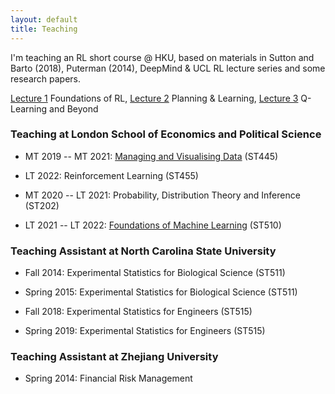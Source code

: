 ```yaml
---
layout: default
title: Teaching
---
```


I'm teaching an RL short course @ HKU, based on materials in Sutton and Barto (2018), Puterman (2014), DeepMind & UCL RL lecture series and some research papers.

[Lecture 1](./slides/lecture2.pdf) Foundations of RL, [Lecture 2](./slides/lecture3.pdf) Planning & Learning, [Lecture 3](./slides/lecture5.pdf) Q-Learning and Beyond

### Teaching at London School of Economics and Political Science

* MT 2019 -- MT 2021: [Managing and Visualising Data](https://lse-st445.github.io/) (ST445)

* LT 2022: Reinforcement Learning (ST455)

* MT 2020 -- LT 2021: Probability, Distribution Theory and Inference (ST202)

* LT 2021 -- LT 2022: [Foundations of Machine Learning](https://lse-st510.github.io/) (ST510)

### Teaching Assistant at North Carolina State University

* Fall 2014: Experimental Statistics for Biological Science (ST511)

* Spring 2015: Experimental Statistics for Biological Science (ST511)

* Fall 2018: Experimental Statistics for Engineers (ST515)

* Spring 2019: Experimental Statistics for Engineers (ST515)

### Teaching Assistant at Zhejiang University

* Spring 2014: Financial Risk Management
